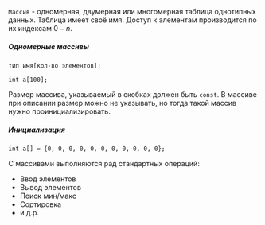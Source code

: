 `Массив` - одномерная, двумерная или многомерная таблица однотипных данных. Таблица имеет своё имя. Доступ к элементам производится по их индексам $0-n$.

##### Одномерные массивы
```
тип имя[кол-во элементов];

int a[100];
```
Размер массива, указываемый в скобках должен быть `const`. В массиве при описании размер можно не указывать, но тогда такой массив нужно проинициализировать.

##### Инициализация
```
int a[] = {0, 0, 0, 0, 0, 0, 0, 0, 0, 0, 0};
```
С массивами выполняются рад стандартных операций:
- Ввод элементов
- Вывод элементов
- Поиск мин/макс
- Сортировка
- и д.р.